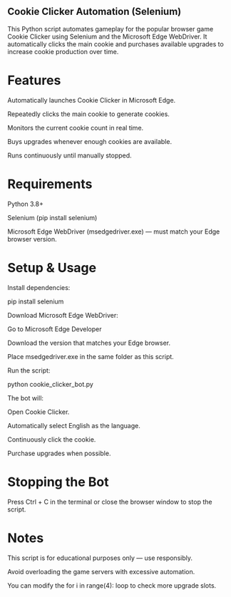 ## Cookie Clicker Automation (Selenium)

This Python script automates gameplay for the popular browser game Cookie Clicker
using Selenium and the Microsoft Edge WebDriver.
It automatically clicks the main cookie and purchases available upgrades to increase cookie production over time.

# Features

Automatically launches Cookie Clicker in Microsoft Edge.

Repeatedly clicks the main cookie to generate cookies.

Monitors the current cookie count in real time.

Buys upgrades whenever enough cookies are available.

Runs continuously until manually stopped.

# Requirements

Python 3.8+

Selenium (pip install selenium)

Microsoft Edge WebDriver (msedgedriver.exe) — must match your Edge browser version.

# Setup & Usage

Install dependencies:

pip install selenium


Download Microsoft Edge WebDriver:

Go to Microsoft Edge Developer

Download the version that matches your Edge browser.

Place msedgedriver.exe in the same folder as this script.

Run the script:

python cookie_clicker_bot.py


The bot will:

Open Cookie Clicker.

Automatically select English as the language.

Continuously click the cookie.

Purchase upgrades when possible.

# Stopping the Bot

Press Ctrl + C in the terminal or close the browser window to stop the script.

# Notes

This script is for educational purposes only — use responsibly.

Avoid overloading the game servers with excessive automation.

You can modify the for i in range(4): loop to check more upgrade slots.
